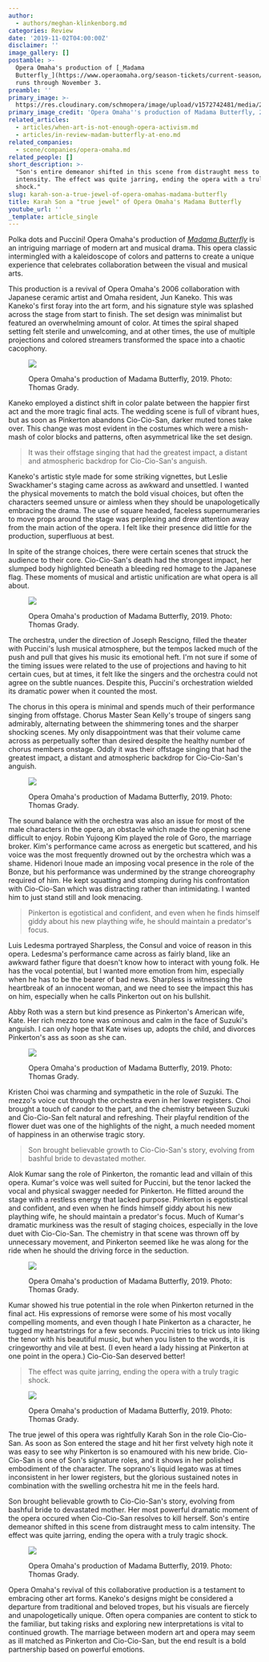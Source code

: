 ```yaml
---
author:
  - authors/meghan-klinkenborg.md
categories: Review
date: '2019-11-02T04:00:00Z'
disclaimer: ''
image_gallery: []
postamble: >-
  Opera Omaha's production of [_Madama
  Butterfly_](https://www.operaomaha.org/season-tickets/current-season/2020/madama-butterfly)
  runs through November 3.
preamble: ''
primary_image: >-
  https://res.cloudinary.com/schmopera/image/upload/v1572742481/media/2019/11/sqKanekoMB15_d5lpzx.jpg
primary_image_credit: 'Opera Omaha''s production of Madama Butterfly, 2019. Photo: Thomas Grady.'
related_articles:
  - articles/when-art-is-not-enough-opera-activism.md
  - articles/in-review-madam-butterfly-at-eno.md
related_companies:
  - scene/companies/opera-omaha.md
related_people: []
short_description: >-
  "Son's entire demeanor shifted in this scene from distraught mess to calm
  intensity. The effect was quite jarring, ending the opera with a truly tragic
  shock."
slug: karah-son-a-true-jewel-of-opera-omahas-madama-butterfly
title: Karah Son a "true jewel" of Opera Omaha's Madama Butterfly
youtube_url: ''
_template: article_single
---
```


Polka dots and Puccini! Opera Omaha's production of [_Madama Butterfly_](https://www.operaomaha.org/season-tickets/current-season/2020/madama-butterfly) is an intriguing marriage of modern art and musical drama. This opera classic intermingled with a kaleidoscope of colors and patterns to create a unique experience that celebrates collaboration between the visual and musical arts.

This production is a revival of Opera Omaha's 2006 collaboration with Japanese ceramic artist and Omaha resident, Jun Kaneko. This was Kaneko's first foray into the art form, and his signature style was splashed across the stage from start to finish. The set design was minimalist but featured an overwhelming amount of color. At times the spiral shaped setting felt sterile and unwelcoming, and at other times, the use of multiple projections and colored streamers transformed the space into a chaotic cacophony.

<figure data-type="image">

![](https://res.cloudinary.com/schmopera/image/upload/v1572743117/media/2019/11/KanekoMB02_kqrxpf.jpg)

<figcaption>Opera Omaha's production of Madama Butterfly, 2019. Photo: Thomas Grady.</figcaption>

</figure>

Kaneko employed a distinct shift in color palate between the happier first act and the more tragic final acts. The wedding scene is full of vibrant hues, but as soon as Pinkerton abandons Cio-Cio-San, darker muted tones take over. This change was most evident in the costumes which were a mish-mash of color blocks and patterns, often asymmetrical like the set design.

> It was their offstage singing that had the greatest impact, a distant and atmospheric backdrop for Cio-Cio-San's anguish.

Kaneko's artistic style made for some striking vignettes, but Leslie Swackhamer's staging came across as awkward and unsettled. I wanted the physical movements to match the bold visual choices, but often the characters seemed unsure or aimless when they should be unapologetically embracing the drama. The use of square headed, faceless supernumeraries to move props around the stage was perplexing and drew attention away from the main action of the opera. I felt like their presence did little for the production, superfluous at best.

In spite of the strange choices, there were certain scenes that struck the audience to their core. Cio-Cio-San's death had the strongest impact, her slumped body highlighted beneath a bleeding red homage to the Japanese flag. These moments of musical and artistic unification are what opera is all about.

<figure data-type="image">

![](https://res.cloudinary.com/schmopera/image/upload/v1572743153/media/2019/11/KanekoMB03_q8uxvd.jpg)

<figcaption>Opera Omaha's production of Madama Butterfly, 2019. Photo: Thomas Grady.</figcaption>

</figure>

The orchestra, under the direction of Joseph Rescigno, filled the theater with Puccini's lush musical atmosphere, but the tempos lacked much of the push and pull that gives his music its emotional heft. I'm not sure if some of the timing issues were related to the use of projections and having to hit certain cues, but at times, it felt like the singers and the orchestra could not agree on the subtle nuances. Despite this, Puccini's orchestration wielded its dramatic power when it counted the most.

The chorus in this opera is minimal and spends much of their performance singing from offstage. Chorus Master Sean Kelly's troupe of singers sang admirably, alternating between the shimmering tones and the sharper shocking scenes. My only disappointment was that their volume came across as perpetually softer than desired despite the healthy number of chorus members onstage. Oddly it was their offstage singing that had the greatest impact, a distant and atmospheric backdrop for Cio-Cio-San's anguish.

<figure data-type="image">

![](https://res.cloudinary.com/schmopera/image/upload/v1572743174/media/2019/11/KanekoMB07_xmbbxi.jpg)

<figcaption>Opera Omaha's production of Madama Butterfly, 2019. Photo: Thomas Grady.</figcaption>

</figure>

The sound balance with the orchestra was also an issue for most of the male characters in the opera, an obstacle which made the opening scene difficult to enjoy. Robin Yujoong Kim played the role of Goro, the marriage broker. Kim's performance came across as energetic but scattered, and his voice was the most frequently drowned out by the orchestra which was a shame. Hidenori Inoue made an imposing vocal presence in the role of the Bonze, but his performance was undermined by the strange choreography required of him. He kept squatting and stomping during his confrontation with Cio-Cio-San which was distracting rather than intimidating. I wanted him to just stand still and look menacing.

> Pinkerton is egotistical and confident, and even when he finds himself giddy about his new plaything wife, he should maintain a predator's focus.

Luis Ledesma portrayed Sharpless, the Consul and voice of reason in this opera. Ledesma's performance came across as fairly bland, like an awkward father figure that doesn't know how to interact with young folk. He has the vocal potential, but I wanted more emotion from him, especially when he has to be the bearer of bad news. Sharpless is witnessing the heartbreak of an innocent woman, and we need to see the impact this has on him, especially when he calls Pinkerton out on his bullshit.

Abby Roth was a stern but kind presence as Pinkerton's American wife, Kate. Her rich mezzo tone was ominous and calm in the face of Suzuki's anguish. I can only hope that Kate wises up, adopts the child, and divorces Pinkerton's ass as soon as she can.

<figure data-type="image">

![](https://res.cloudinary.com/schmopera/image/upload/v1572743191/media/2019/11/KanekoMB09_j7a2jq.jpg)

<figcaption>Opera Omaha's production of Madama Butterfly, 2019. Photo: Thomas Grady.</figcaption>

</figure>

Kristen Choi was charming and sympathetic in the role of Suzuki. The mezzo's voice cut through the orchestra even in her lower registers. Choi brought a touch of candor to the part, and the chemistry between Suzuki and Cio-Cio-San felt natural and refreshing. Their playful rendition of the flower duet was one of the highlights of the night, a much needed moment of happiness in an otherwise tragic story.

> Son brought believable growth to Cio-Cio-San's story, evolving from bashful bride to devastated mother.

Alok Kumar sang the role of Pinkerton, the romantic lead and villain of this opera. Kumar's voice was well suited for Puccini, but the tenor lacked the vocal and physical swagger needed for Pinkerton. He flitted around the stage with a restless energy that lacked purpose. Pinkerton is egotistical and confident, and even when he finds himself giddy about his new plaything wife, he should maintain a predator's focus. Much of Kumar's dramatic murkiness was the result of staging choices, especially in the love duet with Cio-Cio-San. The chemistry in that scene was thrown off by unnecessary movement, and Pinkerton seemed like he was along for the ride when he should the driving force in the seduction.

<figure data-type="image">

![](https://res.cloudinary.com/schmopera/image/upload/v1572743229/media/2019/11/KanekoMB10_esmsga.jpg)

<figcaption>Opera Omaha's production of Madama Butterfly, 2019. Photo: Thomas Grady.</figcaption>

</figure>

Kumar showed his true potential in the role when Pinkerton returned in the final act. His expressions of remorse were some of his most vocally compelling moments, and even though I hate Pinkerton as a character, he tugged my heartstrings for a few seconds. Puccini tries to trick us into liking the tenor with his beautiful music, but when you listen to the words, it is cringeworthy and vile at best. (I even heard a lady hissing at Pinkerton at one point in the opera.) Cio-Cio-San deserved better!

> The effect was quite jarring, ending the opera with a truly tragic shock.

<figure data-type="image">

![](https://res.cloudinary.com/schmopera/image/upload/v1572743253/media/2019/11/KanekoMB12_tvfemu.jpg)

<figcaption>Opera Omaha's production of Madama Butterfly, 2019. Photo: Thomas Grady.</figcaption>

</figure>

The true jewel of this opera was rightfully Karah Son in the role Cio-Cio-San. As soon as Son entered the stage and hit her first velvety high note it was easy to see why Pinkerton is so enamoured with his new bride. Cio-Cio-San is one of Son's signature roles, and it shows in her polished embodiment of the character. The soprano's liquid legato was at times inconsistent in her lower registers, but the glorious sustained notes in combination with the swelling orchestra hit me in the feels hard. 

Son brought believable growth to Cio-Cio-San's story, evolving from bashful bride to devastated mother. Her most powerful dramatic moment of the opera occured when Cio-Cio-San resolves to kill herself. Son's entire demeanor shifted in this scene from distraught mess to calm intensity. The effect was quite jarring, ending the opera with a truly tragic shock.

<figure data-type="image">

![](https://res.cloudinary.com/schmopera/image/upload/v1572743307/media/2019/11/KanekoMB16_zbbes5.jpg)

<figcaption>Opera Omaha's production of Madama Butterfly, 2019. Photo: Thomas Grady.</figcaption>

</figure>

Opera Omaha's revival of this collaborative production is a testament to embracing other art forms. Kaneko's designs might be considered a departure from traditional and beloved tropes, but his visuals are fiercely and unapologetically unique. Often opera companies are content to stick to the familiar, but taking risks and exploring new interpretations is vital to continued growth. The marriage between modern art and opera may seem as ill matched as Pinkerton and Cio-Cio-San, but the end result is a bold partnership based on powerful emotions.

